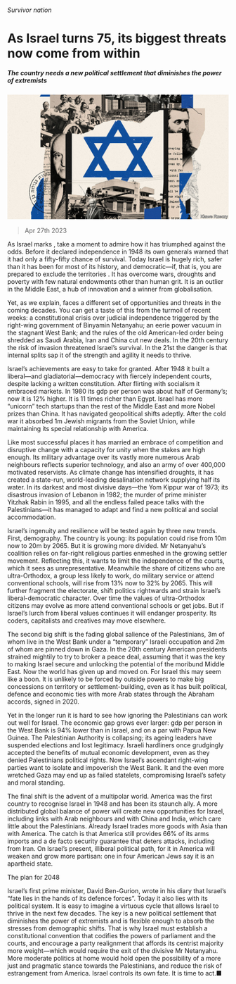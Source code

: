 ###### Survivor nation

# As Israel turns 75, its biggest threats now come from within 

##### The country needs a new political settlement that diminishes the power of extremists 

![image](images/20230429_LDD002.jpg) 

> Apr 27th 2023 

As Israel marks , take a moment to admire how it has triumphed against the odds. Before it declared independence in 1948 its own generals warned that it had only a fifty-fifty chance of survival. Today Israel is hugely rich, safer than it has been for most of its history, and democratic—if, that is, you are prepared to exclude the territories . It has overcome wars, droughts and poverty with few natural endowments other than human grit. It is an outlier in the Middle East, a hub of innovation and a winner from globalisation. 

Yet, as we explain,  faces a different set of opportunities and threats in the coming decades. You can get a taste of this from the turmoil of recent weeks: a constitutional crisis over judicial independence triggered by the right-wing government of Binyamin Netanyahu; an eerie power vacuum in the stagnant West Bank; and the rules of the old American-led order being shredded as Saudi Arabia, Iran and China cut new deals. In the 20th century the risk of invasion threatened Israel’s survival. In the 21st the danger is that internal splits sap it of the strength and agility it needs to thrive. 

Israel’s achievements are easy to take for granted. After 1948 it built a liberal—and gladiatorial—democracy with fiercely independent courts, despite lacking a written constitution. After flirting with socialism it embraced markets. In 1980 its gdp per person was about half of Germany’s; now it is 12% higher. It is 11 times richer than Egypt. Israel has more “unicorn” tech startups than the rest of the Middle East and more Nobel prizes than China. It has navigated geopolitical shifts adeptly. After the cold war it absorbed 1m Jewish migrants from the Soviet Union, while maintaining its special relationship with America.

Like most successful places it has married an embrace of competition and disruptive change with a capacity for unity when the stakes are high enough. Its military advantage over its vastly more numerous Arab neighbours reflects superior technology, and also an army of over 400,000 motivated reservists. As climate change has intensified droughts, it has created a state-run, world-leading desalination network supplying half its water. In its darkest and most divisive days—the Yom Kippur war of 1973; its disastrous invasion of Lebanon in 1982; the murder of prime minister Yitzhak Rabin in 1995, and all the endless failed peace talks with the Palestinians—it has managed to adapt and find a new political and social accommodation.


Israel’s ingenuity and resilience will be tested again by three new trends. First, demography. The country is young: its population could rise from 10m now to 20m by 2065. But it is growing more divided. Mr Netanyahu’s coalition relies on far-right religious parties enmeshed in the growing settler movement. Reflecting this, it wants to limit the independence of the courts, which it sees as unrepresentative. Meanwhile the share of citizens who are ultra-Orthodox, a group less likely to work, do military service or attend conventional schools, will rise from 13% now to 32% by 2065. This will further fragment the electorate, shift politics rightwards and strain Israel’s liberal-democratic character. Over time the values of ultra-Orthodox citizens may evolve as more attend conventional schools or get jobs. But if Israel’s lurch from liberal values continues it will endanger prosperity. Its coders, capitalists and creatives may move elsewhere. 

The second big shift is the fading global salience of the Palestinians, 3m of whom live in the West Bank under a “temporary” Israeli occupation and 2m of whom are pinned down in Gaza. In the 20th century American presidents strained mightily to try to broker a peace deal, assuming that it was the key to making Israel secure and unlocking the potential of the moribund Middle East. Now the world has given up and moved on. For Israel this may seem like a boon. It is unlikely to be forced by outside powers to make big concessions on territory or settlement-building, even as it has built political, defence and economic ties with more Arab states through the Abraham accords, signed in 2020. 

Yet in the longer run it is hard to see how ignoring the Palestinians can work out well for Israel. The economic gap grows ever larger: gdp per person in the West Bank is 94% lower than in Israel, and on a par with Papua New Guinea. The Palestinian Authority is collapsing; its ageing leaders have suspended elections and lost legitimacy. Israeli hardliners once grudgingly accepted the benefits of mutual economic development, even as they denied Palestinians political rights. Now Israel’s ascendant right-wing parties want to isolate and impoverish the West Bank. It and the even more wretched Gaza may end up as failed statelets, compromising Israel’s safety and moral standing.

The final shift is the advent of a multipolar world. America was the first country to recognise Israel in 1948 and has been its staunch ally. A more distributed global balance of power will create new opportunities for Israel, including links with Arab neighbours and with China and India, which care little about the Palestinians. Already Israel trades more goods with Asia than with America. The catch is that America still provides 66% of its arms imports and a de facto security guarantee that deters attacks, including from Iran. On Israel’s present, illiberal political path,  for it in America will weaken and grow more partisan: one in four American Jews say it is an apartheid state.

The plan for 2048 

Israel’s first prime minister, David Ben-Gurion, wrote in his diary that Israel’s “fate lies in the hands of its defence forces”. Today it also lies with its political system. It is easy to imagine a virtuous cycle that allows Israel to thrive in the next few decades. The key is a new political settlement that diminishes the power of extremists and is flexible enough to absorb the stresses from demographic shifts. That is why Israel must establish a constitutional convention that codifies the powers of parliament and the courts, and encourage a party realignment that affords its centrist majority more weight—which would require the exit of the divisive Mr Netanyahu. More moderate politics at home would hold open the possibility of a more just and pragmatic stance towards the Palestinians, and reduce the risk of estrangement from America. Israel controls its own fate. It is time to act.■


